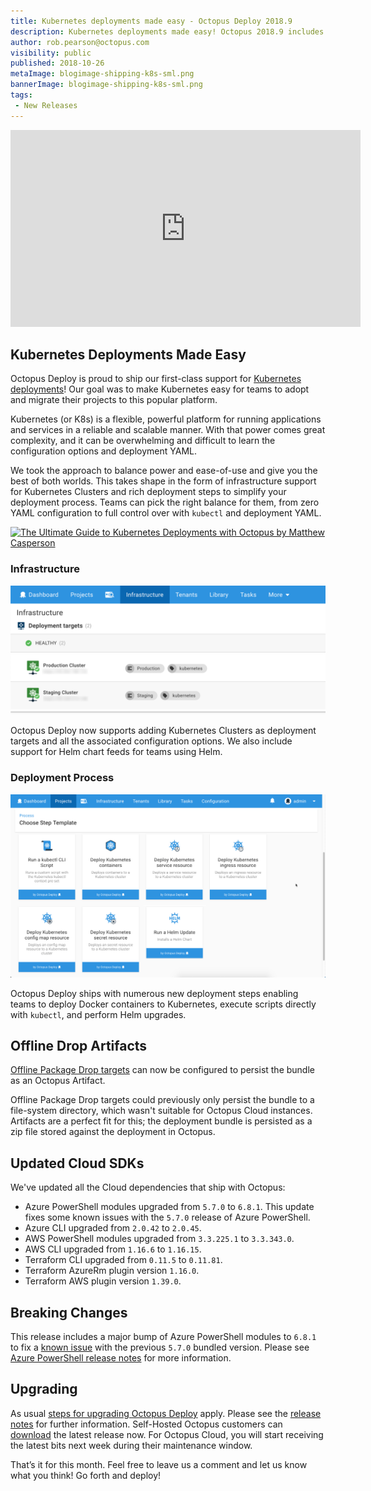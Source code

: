 ```yaml
---
title: Kubernetes deployments made easy - Octopus Deploy 2018.9
description: Kubernetes deployments made easy! Octopus 2018.9 includes our first-class support for Kubernetes Deployments including infrastructure support for Kubenetes Clusters and rich deployment steps to simplify your deployment process.
author: rob.pearson@octopus.com
visibility: public
published: 2018-10-26
metaImage: blogimage-shipping-k8s-sml.png
bannerImage: blogimage-shipping-k8s-sml.png
tags:
 - New Releases
---
```


<iframe width="560" height="315" src="https://www.youtube.com/embed/FZ8U5OuDyOw" frameborder="0" allowfullscreen></iframe>

## Kubernetes Deployments Made Easy

Octopus Deploy is proud to ship our first-class support for [Kubernetes deployments](https://octopus.com/docs/deployment-examples/kubernetes-deployments)! Our goal was to make Kubernetes easy for teams to adopt and migrate their projects to this popular platform.

Kubernetes (or K8s) is a flexible, powerful platform for running applications and services in a reliable and scalable manner. With that power comes great complexity, and it can be overwhelming and difficult to learn the configuration options and deployment YAML.

We took the approach to balance power and ease-of-use and give you the best of both worlds. This takes shape in the form of infrastructure support for Kubernetes Clusters and rich deployment steps to simplify your deployment process. Teams can pick the right balance for them, from zero YAML configuration to full control over with `kubectl` and deployment YAML.

<a href='https://hello.octopus.com/kubernetes-ebook'> 
    <img src='https://i.octopus.com/blog/2018-10/octopus-release-2018.9/kubernetes-ebook-blog-cta.png'
         alt='The Ultimate Guide to Kubernetes Deployments with Octopus by Matthew Casperson'>
</a>

### Infrastructure

![Kubernetes deployment targets](k8s-clusters.png "width=500")

Octopus Deploy now supports adding Kubernetes Clusters as deployment targets and all the associated configuration options. We also include support for Helm chart feeds for teams using Helm.

### Deployment Process

![Kubernetes deployment steps](k8s-steps.png "width=500")

Octopus Deploy ships with numerous new deployment steps enabling teams to deploy Docker containers to Kubernetes, execute scripts directly with `kubectl`, and perform Helm upgrades.

## Offline Drop Artifacts

[Offline Package Drop targets](https://octopus.com/docs/infrastructure/offline-package-drop) can now be configured to persist the bundle as an Octopus Artifact.

Offline Package Drop targets could previously only persist the bundle to a file-system directory, which wasn't suitable for Octopus Cloud instances. Artifacts are a perfect fit for this; the deployment bundle is persisted as a zip file stored against the deployment in Octopus.

## Updated Cloud SDKs

We've updated all the Cloud dependencies that ship with Octopus:

* Azure PowerShell modules upgraded from `5.7.0` to `6.8.1`. This update fixes some known issues with the `5.7.0` release of Azure PowerShell.
* Azure CLI upgraded from `2.0.42` to `2.0.45`.
* AWS PowerShell modules upgraded from `3.3.225.1` to `3.3.343.0`.
* AWS CLI upgraded from `1.16.6` to `1.16.15`.
* Terraform CLI upgraded from `0.11.5` to `0.11.81`.
* Terraform AzureRm plugin version `1.16.0`.
* Terraform AWS plugin version `1.39.0`.

## Breaking Changes

This release includes a major bump of Azure PowerShell  modules to `6.8.1` to fix a [known issue](https://github.com/OctopusDeploy/Issues/issues/4574) with the previous `5.7.0` bundled version. Please see [Azure PowerShell release notes](https://docs.microsoft.com/en-us/powershell/azure/release-notes-azureps?view=azurermps-6.11.0) for more information.

## Upgrading

As usual [steps for upgrading Octopus Deploy](https://octopus.com/docs/administration/upgrading) apply. Please see the [release notes](https://octopus.com/downloads/compare?to=2018.9.0) for further information. Self-Hosted Octopus customers can [download](https://octopus.com/downloads/2018.9.0) the latest release now. For Octopus Cloud, you will start receiving the latest bits next week during their maintenance window.

That’s it for this month. Feel free to leave us a comment and let us know what you think! Go forth and deploy!
